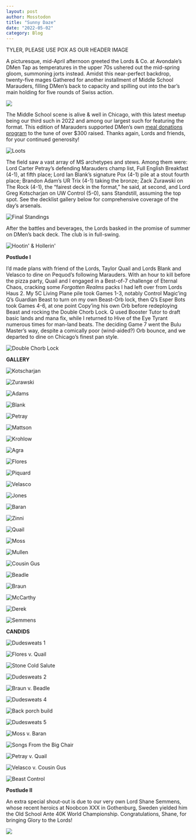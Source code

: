 ```yaml
---
layout: post
author: Mosstodon
title: "Sunny Daze"
date: "2022-05-02"
category: Blog
---
```


TYLER, PLEASE USE POX AS OUR HEADER IMAGE

A picturesque, mid-April afternoon greeted the Lords & Co. at Avondale’s DMen Tap as temperatures in the upper 70s ushered out the mid-spring gloom, summoning jorts instead. Amidst this near-perfect backdrop, twenty-five mages Gathered for another installment of Middle School Marauders, filling DMen’s back to capacity and spilling out into the bar’s main holding for five rounds of Swiss action.

![](/assets/images/marauders_2022_04_23/morphlingv2small.png)

The Middle School scene is alive & well in Chicago, with this latest meetup being our third such in 2022 and among our largest such for featuring the format. This edition of Marauders supported DMen’s own [meal donations program](https://www.donermen.com/donatea-meal) to the tune of over $300 raised. Thanks again, Lords and friends, for your continued generosity!

![Loots](/assets/images/marauders_2022_04_23/candids/loots.jpg)

The field saw a vast array of MS archetypes and stews. Among them were: Lord Carter Petray’s defending Marauders champ list, Full English Breakfast (4-1), at fifth place; Lord Ian Blank’s signature Pox (4-1) pile at a stout fourth place; Brandon Adam’s UR Trix (4-1) taking the bronze; Zack Zurawski on The Rock (4-1), the “fairest deck in the format,” he said, at second, and Lord Greg Kotscharjan on UW Control (5-0), sans Standstill, assuming the top spot. See the decklist gallery below for comprehensive coverage of the day’s arsenals.

![Final Standings](/assets/images/marauders_2022_04_23/standings.jpg)

After the battles and beverages, the Lords basked in the promise of summer on DMen’s back deck. The club is in full-swing.

![Hootin' & Hollerin'](/assets/images/marauders_2022_04_23/candids/hollerin.jpg)

**Postlude I**

I’d made plans with friend of the Lords, Taylor Quail and Lords Blank and Velasco to dine on Pequod’s following Marauders. With an hour to kill before the pizza party, Quail and I engaged in a Best-of-7 challenge of Eternal Chaos, cracking some *Forgotten Realms* packs I had left over from Lords Haus 2. My 5C Living Plane pile took Games 1-3, notably Control Magic’ing Q’s Guardian Beast to turn on my own Beast-Orb lock, then Q’s Esper Bots took Games 4-6, at one point Copy’ing his own Orb before redeploying Beast and rocking the Double Chorb Lock. Q used Booster Tutor to draft basic lands and mana fix, while I returned to Hive of the Eye Tyrant numerous times for man-land beats. The deciding Game 7 went the Bulu Master’s way, despite a comically poor (wind-aided?) Orb bounce, and we departed to dine on Chicago’s finest pan style.

![Double Chorb Lock](/assets/images/marauders_2022_04_23/candids/orbcopyorbbeast.jpg)

**GALLERY**

![Kotscharjan](/assets/images/marauders_2022_04_23/decklists/01kotscharjanMS.jpg)

![Zurawski](/assets/images/marauders_2022_04_23/decklists/02zurawskiMS.jpg)

![Adams](/assets/images/marauders_2022_04_23/decklists/03adamsMS.jpg)

![Blank](/assets/images/marauders_2022_04_23/decklists/04blankMS.jpg)

![Petray](/assets/images/marauders_2022_04_23/decklists/05petrayMS.jpg)

![Mattson](/assets/images/marauders_2022_04_23/decklists/06mattsonMS.JPG)

![Krohlow](/assets/images/marauders_2022_04_23/decklists/07krohlowMS.jpg)

![Agra](/assets/images/marauders_2022_04_23/decklists/08agraMS.jpg)

![Flores](/assets/images/marauders_2022_04_23/decklists/09floresMS.jpg)

![Piquard](/assets/images/marauders_2022_04_23/decklists/10piquardMS.jpg)

![Velasco](/assets/images/marauders_2022_04_23/decklists/11velascoMS.jpg)

![Jones](/assets/images/marauders_2022_04_23/decklists/12jonesMS.jpg)

![Baran](/assets/images/marauders_2022_04_23/decklists/13baranMS.jpg)

![Zinni](/assets/images/marauders_2022_04_23/decklists/14zinniMS.png)

![Quail](/assets/images/marauders_2022_04_23/decklists/15quailMS.jpg)

![Moss](/assets/images/marauders_2022_04_23/decklists/16mossMS.jpg)

![Mullen](/assets/images/marauders_2022_04_23/decklists/17mullenMS.png)

![Cousin Gus](/assets/images/marauders_2022_04_23/decklists/18cousingusMS.jpg)

![Beadle](/assets/images/marauders_2022_04_23/decklists/19beadleMS.jpg)

![Braun](/assets/images/marauders_2022_04_23/decklists/20braunMS.jpg)

![McCarthy](/assets/images/marauders_2022_04_23/decklists/21mccarthyMS.jpg)

![Derek](/assets/images/marauders_2022_04_23/decklists/23derekMS.jpg)

![Semmens](/assets/images/marauders_2022_04_23/decklists/25semmensMS.jpg)

**CANDIDS**

![Dudesweats 1](/assets/images/marauders_2022_04_23/candids/dudesweats1.jpg)

![Flores v. Quail](/assets/images/marauders_2022_04_23/candids/floresvsquail.jpg)

![Stone Cold Salute](/assets/images/marauders_2022_04_23/candids/mullensalute.jpg)

![Dudesweats 2](/assets/images/marauders_2022_04_23/candids/dudesweats2.jpg)

![Braun v. Beadle](/assets/images/marauders_2022_04_23/candids/braunvsbeadle.jpg)

![Dudesweats 4](/assets/images/marauders_2022_04_23/candids/dudesweats4.jpg)

![Back porch build](/assets/images/marauders_2022_04_23/candids/backporchbuild.jpg)

![Dudesweats 5](/assets/images/marauders_2022_04_23/candids/dudesweats5.jpg)

![Moss v. Baran](/assets/images/marauders_2022_04_23/candids/mossvsbaran.jpg)

![Songs From the Big Chair](/assets/images/marauders_2022_04_23/candids/songsfromthebigchair.jpg)

![Petray v. Quail](/assets/images/marauders_2022_04_23/candids/petrayvsquail.jpg)

![Velasco v. Cousin Gus](/assets/images/marauders_2022_04_23/candids/velascovscousingus.jpg)

![Beast Control](/assets/images/marauders_2022_04_23/candids/controlmagicbeastorb.jpg)

**Postlude II**

An extra special shout-out is due to our very own Lord Shane Semmens, whose recent heroics at Noobcon XXX in Gothenburg, Sweden yielded him the Old School Ante 40K World Championship. Congratulations, Shane, for bringing Glory to the Lords!

![](/assets/images/marauders_2022_04_23/candids/shanechampgif.gif)
